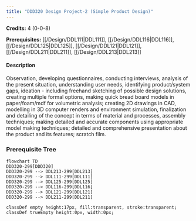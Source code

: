 ```yaml
---
title: "DDD320 Design Project-2 (Simple Product Design)"
---
```

**Credits:** 4 (0-0-8)

**Prerequisites:** [[/Design/DDL111|DDL111]], [[/Design/DDL116|DDL116]], [[/Design/DDL125|DDL125]], [[/Design/DDL121|DDL121]], [[/Design/DDL211|DDL211]], [[/Design/DDL213|DDL213]]

#### Description
Observation, developing questionnaires, conducting interviews, analysis of the present situation, understanding user needs, identifying product/system gaps, ideation - including freehand sketching of possible design solutions, creating multiple formal options, making quick bread board models in paper/foam/mdf for volumetric analysis; creating 2D drawings in CAD, modelling in 3D computer renders and environment simulation, finalization and detailing of the concept in terms of material and processes, assembly techniques; making detailed and accurate components using appropriate model making techniques; detailed and comprehensive presentation about the product and its features; scratch film.

### Prerequisite Tree

```mermaid
flowchart TD
DDD320-299[DDD320]
DDD320-299 --> DDL213-299[DDL213]
DDD320-299 --> DDL111-299[DDL111]
DDD320-299 --> DDL125-299[DDL125]
DDD320-299 --> DDL116-299[DDL116]
DDD320-299 --> DDL121-299[DDL121]
DDD320-299 --> DDL211-299[DDL211]

classDef empty height:17px, fill:transparent, stroke:transparent;
classDef trueEmpty height:0px, width:0px;
```